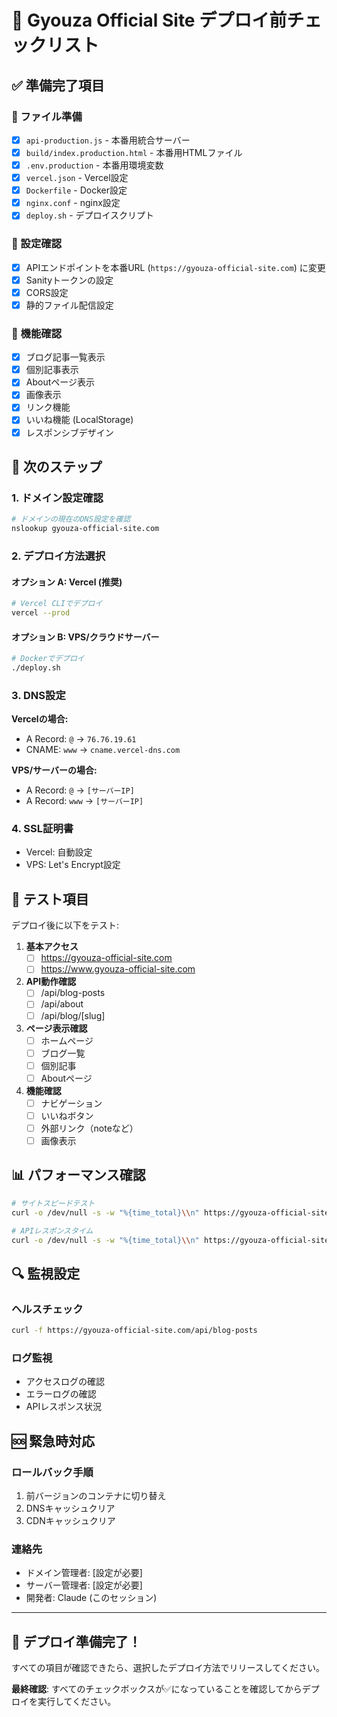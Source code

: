 # 🚀 Gyouza Official Site デプロイ前チェックリスト

## ✅ 準備完了項目

### 📁 ファイル準備
- [x] `api-production.js` - 本番用統合サーバー
- [x] `build/index.production.html` - 本番用HTMLファイル
- [x] `.env.production` - 本番用環境変数
- [x] `vercel.json` - Vercel設定
- [x] `Dockerfile` - Docker設定
- [x] `nginx.conf` - nginx設定
- [x] `deploy.sh` - デプロイスクリプト

### 🔧 設定確認
- [x] APIエンドポイントを本番URL (`https://gyouza-official-site.com`) に変更
- [x] Sanityトークンの設定
- [x] CORS設定
- [x] 静的ファイル配信設定

### 🎯 機能確認
- [x] ブログ記事一覧表示
- [x] 個別記事表示
- [x] Aboutページ表示
- [x] 画像表示
- [x] リンク機能
- [x] いいね機能 (LocalStorage)
- [x] レスポンシブデザイン

## 🔄 次のステップ

### 1. ドメイン設定確認
```bash
# ドメインの現在のDNS設定を確認
nslookup gyouza-official-site.com
```

### 2. デプロイ方法選択

#### オプション A: Vercel (推奨)
```bash
# Vercel CLIでデプロイ
vercel --prod
```

#### オプション B: VPS/クラウドサーバー
```bash
# Dockerでデプロイ
./deploy.sh
```

### 3. DNS設定

**Vercelの場合:**
- A Record: `@` → `76.76.19.61`
- CNAME: `www` → `cname.vercel-dns.com`

**VPS/サーバーの場合:**
- A Record: `@` → `[サーバーIP]`
- A Record: `www` → `[サーバーIP]`

### 4. SSL証明書
- Vercel: 自動設定
- VPS: Let's Encrypt設定

## 🧪 テスト項目

デプロイ後に以下をテスト:

1. **基本アクセス**
   - [ ] https://gyouza-official-site.com
   - [ ] https://www.gyouza-official-site.com

2. **API動作確認**
   - [ ] /api/blog-posts
   - [ ] /api/about
   - [ ] /api/blog/[slug]

3. **ページ表示確認**
   - [ ] ホームページ
   - [ ] ブログ一覧
   - [ ] 個別記事
   - [ ] Aboutページ

4. **機能確認**
   - [ ] ナビゲーション
   - [ ] いいねボタン
   - [ ] 外部リンク（noteなど）
   - [ ] 画像表示

## 📊 パフォーマンス確認

```bash
# サイトスピードテスト
curl -o /dev/null -s -w "%{time_total}\\n" https://gyouza-official-site.com

# APIレスポンスタイム
curl -o /dev/null -s -w "%{time_total}\\n" https://gyouza-official-site.com/api/blog-posts
```

## 🔍 監視設定

### ヘルスチェック
```bash
curl -f https://gyouza-official-site.com/api/blog-posts
```

### ログ監視
- アクセスログの確認
- エラーログの確認
- APIレスポンス状況

## 🆘 緊急時対応

### ロールバック手順
1. 前バージョンのコンテナに切り替え
2. DNSキャッシュクリア
3. CDNキャッシュクリア

### 連絡先
- ドメイン管理者: [設定が必要]
- サーバー管理者: [設定が必要]
- 開発者: Claude (このセッション)

---

## 🎉 デプロイ準備完了！

すべての項目が確認できたら、選択したデプロイ方法でリリースしてください。

**最終確認**: すべてのチェックボックスが✅になっていることを確認してからデプロイを実行してください。